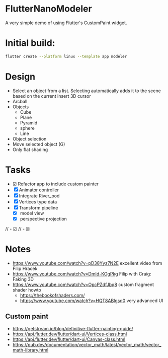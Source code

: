 # FlutterNanoModeler
A very simple demo of using Flutter's CustomPaint widget.

# Initial build:
```sh
flutter create --platform linux --template app modeler
```

# Design
- Select an object from a list. Selecting automatically adds it to the scene based on the current insert 3D cursor
- Arcball
- Objects
  - Cube
  - Plane
  - Pyramid
  - sphere
  - Line
- Object selection
- Move selected object (G)
- Only flat shading

# Tasks
- ☑ Refactor app to include custom painter
- ☒ Animator controller
- ☒ Integrate River_pod
- ☒ Vertices type data
- ☒ Transform pipeline
  - ☒ model view
  - ☒ perspective projection



// - ☑
// - ☒


# Notes
- https://www.youtube.com/watch?v=pD38Yyz7N2E excellent video from Filip Hracek
- https://www.youtube.com/watch?v=DmId-KOgPkg Filip with Craig: Faking 3D
- https://www.youtube.com/watch?v=OpcPZdfJbq8 custom fragment shader howto
  - https://thebookofshaders.com/
  - https://www.youtube.com/watch?v=HQT8ABlgsq0 very advanced UI

## Custom paint
- https://getstream.io/blog/definitive-flutter-painting-guide/
- https://api.flutter.dev/flutter/dart-ui/Vertices-class.html
- https://api.flutter.dev/flutter/dart-ui/Canvas-class.html
- https://pub.dev/documentation/vector_math/latest/vector_math/vector_math-library.html
